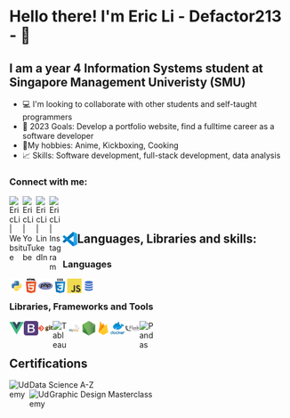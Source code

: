 # Hello there! I'm Eric Li - Defactor213 - :wave:

## I am a year 4 Information Systems student at Singapore Management Univeristy (SMU)
<!-- emotes are from list of possible emotes, just google markdown emojis  -->
- :computer: I'm looking to collaborate with other students and self-taught programmers
- :dart: 2023 Goals: Develop a portfolio website, find a fulltime career as a software developer
- :bento:My hobbies: Anime, Kickboxing, Cooking 
- :chart_with_upwards_trend: Skills: Software development, full-stack development, data analysis 


### Connect with me:
<!-- Icons from super.so/icon , links are at bottom of page -->
[<img align="left" alt="EricLi | Website" width="24px" src="https://super.so/icon/light/github.svg" />][website]
[<img align="left" alt="EricLi | YouTube" width="24px" src="https://super.so/icon/light/youtube.svg" />][youtube]
[<img align="left" alt="EricLi | LinkedIn" width="24px" src="https://super.so/icon/light/linkedin.svg" />][linkedin]
[<img align="left" alt="EricLi | Instagram" width="24px" src="https://super.so/icon/light/instagram.svg" />][instagram]

</br>
</br>

## <img align="left" alt="Visual Studio Code" width="26px" src="https://raw.githubusercontent.com/github/explore/80688e429a7d4ef2fca1e82350fe8e3517d3494d/topics/visual-studio-code/visual-studio-code.png" /> Languages, Libraries and skills:

### Languages
<!-- for images, just search for the lang/lib on github, open the image and use that link  -->
<img align="left" alt="Python" width="26px" src="https://raw.githubusercontent.com/github/explore/80688e429a7d4ef2fca1e82350fe8e3517d3494d/topics/python/python.png"/>
<img align="left" alt="HTML" width="26px" src="https://raw.githubusercontent.com/github/explore/80688e429a7d4ef2fca1e82350fe8e3517d3494d/topics/html/html.png"/>
<img align="left" alt="PHP" width="26px" src="https://raw.githubusercontent.com/github/explore/ccc16358ac4530c6a69b1b80c7223cd2744dea83/topics/php/php.png"/>
<img align="left" alt="CSS" width="26px" src="https://raw.githubusercontent.com/github/explore/80688e429a7d4ef2fca1e82350fe8e3517d3494d/topics/css/css.png"/>
<img align="left" alt="JavaScript" width="26px" src="https://raw.githubusercontent.com/github/explore/80688e429a7d4ef2fca1e82350fe8e3517d3494d/topics/javascript/javascript.png"/>
<img align="left" alt="SQL" width="26px" src="https://raw.githubusercontent.com/github/explore/80688e429a7d4ef2fca1e82350fe8e3517d3494d/topics/sql/sql.png"/>

</br>

### Libraries, Frameworks and Tools

<img align="left" alt="Vue" width="26px" src="https://raw.githubusercontent.com/github/explore/80688e429a7d4ef2fca1e82350fe8e3517d3494d/topics/vue/vue.png"/>
<img align="left" alt="Bootstrap" width="26px" src="https://raw.githubusercontent.com/github/explore/80688e429a7d4ef2fca1e82350fe8e3517d3494d/topics/bootstrap/bootstrap.png"/>
<img align="left" alt="Git" width="26px" src="https://raw.githubusercontent.com/github/explore/80688e429a7d4ef2fca1e82350fe8e3517d3494d/topics/git/git.png"/>
<img align="left" alt="Tableau" width="26px" src="https://user-images.githubusercontent.com/32903323/43256817-e40da78a-90c5-11e8-9c84-9471549a1259.png"/>
<img align="left" alt="MySQL" width="26px" src="https://raw.githubusercontent.com/github/explore/80688e429a7d4ef2fca1e82350fe8e3517d3494d/topics/mysql/mysql.png"/>
<img align="left" alt="Node" width="26px" src="https://raw.githubusercontent.com/github/explore/80688e429a7d4ef2fca1e82350fe8e3517d3494d/topics/nodejs/nodejs.png"/>
<img align="left" alt="Firebase" width="26px" src="https://raw.githubusercontent.com/github/explore/80688e429a7d4ef2fca1e82350fe8e3517d3494d/topics/firebase/firebase.png"/>
<img align="left" alt="Docker" width="26px" src="https://raw.githubusercontent.com/github/explore/80688e429a7d4ef2fca1e82350fe8e3517d3494d/topics/docker/docker.png"/>
<img align="left" alt="Flask" width="26px" src="https://raw.githubusercontent.com/github/explore/80688e429a7d4ef2fca1e82350fe8e3517d3494d/topics/flask/flask.png"/>
<img align="left" alt="Pandas" width="26px" src="https://upload.wikimedia.org/wikipedia/commons/thumb/2/22/Pandas_mark.svg/1024px-Pandas_mark.svg.png"/>

</br>
</br>

## Certifications
<img align="left" alt="Udemy" width="36px" src="https://logos-world.net/wp-content/uploads/2021/11/Udemy-Symbol.png"/> Data Science A-Z
</br>
<img align="left" alt="Udemy" width="36px" src="https://logos-world.net/wp-content/uploads/2021/11/Udemy-Symbol.png"/> Graphic Design Masterclass


[website]: https://github.com/Defactor213
[youtube]: https://youtube.com/playlist?list=PLcL0lhQRK0V_IWGtjSBC4hMx1aiOmO2Zi
[linkedin]: https://www.linkedin.com/in/eric-li-tong/
[instagram]: https://www.instagram.com/ericopter_pear/

